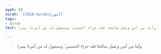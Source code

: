 ```yaml
---
ayah: 88
surah: '[[018-Surah|سورة]]'
tags:
- quran
text: وأما من آمن وعمل صالحا فله جزاء الحسنى ۖ وسنقول له من أمرنا يسرا

---
```

> وأما من آمن وعمل صالحا فله جزاء الحسنى ۖ وسنقول له من أمرنا يسرا
